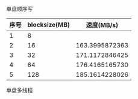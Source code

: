 单盘顺序写

| 序号 | blocksize(MB) | 速度(MB/s)     |
| ---- | ------------- | -------------- |
| 1    | 8             |                |
| 2    | 16            | 163.3995872363 |
| 3    | 32            | 171.1172846425 |
| 4    | 64            | 176.4165165730 |
| 5    | 128           | 185.1614228026 |



单盘多线程

